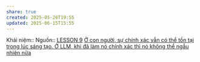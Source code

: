 ```yaml
---
share: true
created: 2025-05-26T19:55
updated: 2025-06-15T15:55
---
```

Khái niệm:: 
Nguồn:: [LESSON 9](https://thebullshitmachines.com/lesson-9-blue-links-matter/index.html)
[Ở con người, sự chính xác vẫn có thể tồn tại trong lúc sáng tạo. Ở LLM, khi đã làm nó chính xác thì nó không thể ngẫu nhiên nữa](./%E1%BB%9E%20con%20ng%C6%B0%E1%BB%9Di,%20s%E1%BB%B1%20ch%C3%ADnh%20x%C3%A1c%20v%E1%BA%ABn%20c%C3%B3%20th%E1%BB%83%20t%E1%BB%93n%20t%E1%BA%A1i%20trong%20l%C3%BAc%20s%C3%A1ng%20t%E1%BA%A1o.%20%E1%BB%9E%20LLM,%20khi%20%C4%91%C3%A3%20l%C3%A0m%20n%C3%B3%20ch%C3%ADnh%20x%C3%A1c%20th%C3%AC%20n%C3%B3%20kh%C3%B4ng%20th%E1%BB%83%20ng%E1%BA%ABu%20nhi%C3%AAn%20n%E1%BB%AFa.md)